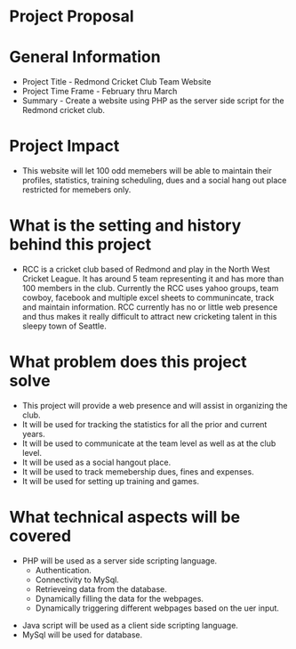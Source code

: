 Project Proposal
============
 
General Information 
======================
- Project Title - Redmond Cricket Club Team Website 
- Project Time Frame - February thru March
- Summary - Create a website using PHP as the server side script for the Redmond cricket club. 

Project Impact 
=============== 
- This website will let 100 odd memebers will be able to maintain their profiles, statistics, training scheduling, dues and a social hang out place restricted for memebers only.   

What is the setting and history behind this project
====================================================
- RCC is a cricket club based of Redmond and play in the North West Cricket League. It has around 5 team representing it and has more than 100 members in the club. Currently the RCC uses yahoo groups, team cowboy, facebook and multiple excel sheets to communincate, track and maintain information. RCC currently has no or little web presence and thus makes it really difficult to attract new cricketing talent in this sleepy town of Seattle.

What problem does this project solve
======================================
- This project will provide a web presence and will assist in organizing the club.
- It will be used for tracking the statistics for all the prior and current years.
- It will be used to communicate at the team level as well as at the club level.
- It will be used as a social hangout place.
- It will be used to track memebership dues, fines and expenses.
- It will be used for setting up training and games.

What technical aspects will be covered
============================================
* PHP will be used as a server side scripting language.
  * Authentication.
  * Connectivity to MySql.
  * Retrieveing data from the database.
  * Dynamically filling the data for the webpages.
  * Dynamically triggering different webpages based on the uer input.
- Java script will be used as a client side scripting language.
- MySql will be used for database.
